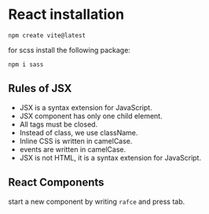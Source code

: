# React installation

```npm create vite@latest```

for scss install the following package:
    
```npm i sass```


## Rules of JSX

* JSX is a syntax extension for JavaScript.
* JSX component has only one child element. 
* All tags must be closed.
* Instead of class, we use className.
* Inline CSS is written in camelCase.
* events are written in camelCase.
* JSX is not HTML, it is a syntax extension for JavaScript.

## React Components
start a new component by writing ```rafce``` and press tab.
